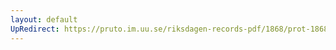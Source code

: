 ```yaml
---
layout: default
UpRedirect: https://pruto.im.uu.se/riksdagen-records-pdf/1868/prot-1868--fk--205/prot-1868--fk--205_014.pdf
---
```

